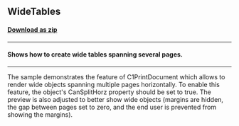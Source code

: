 ## WideTables
#### [Download as zip](https://grapecity.github.io/DownGit/#/home?url=https://github.com/GrapeCity/ComponentOne-WinForms-Samples/tree/master/NetFramework\PrintDocument\CS\WideTables)
____
#### Shows how to create wide tables spanning several pages.
____
The sample demonstrates the feature of C1PrintDocument which allows to render wide objects spanning multiple pages horizontally.
To enable this feature, the object's CanSplitHorz property should be set to true.
The preview is also adjusted to better show wide objects (margins are hidden, the gap between pages set to zero, and the end user is prevented from showing the margins).
